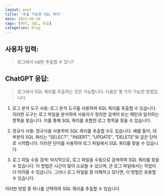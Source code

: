 ```yaml
---
layout: post
title: "추출 가능한 SQL 쿼리"
date: 2023-04-20
tags: [쿼리, SQL, 추출]
categories: blog
---
```


## 사용자 입력:
> 로그에서 sql만 추출할 수 있니?

## ChatGPT 응답:
> 로그에서 SQL 쿼리를 추출하는 것은 가능합니다. 다음은 몇 가지 가능한 방법입니다.

1. 로그 분석 도구 사용: 로그 분석 도구를 사용하여 SQL 쿼리를 추출할 수 있습니다. 이러한 도구는 로그 파일을 분석하여 사용자가 정의한 검색어 또는 패턴과 일치하는 항목을 찾습니다. 이를 통해 SQL 쿼리를 포함한 로그 항목을 찾을 수 있습니다.

2. 정규식 사용: 정규식을 사용하여 SQL 쿼리를 추출할 수도 있습니다. 예를 들어, 대부분의 SQL 쿼리는 "SELECT", "INSERT", "UPDATE", "DELETE"와 같은 단어로 시작합니다. 이러한 단어를 사용하여 로그 파일에서 SQL 쿼리를 찾을 수 있습니다.

3. 로그 파일 수동 검색: 마지막으로, 로그 파일을 수동으로 검색하여 SQL 쿼리를 찾을 수 있습니다. 이 방법은 시간이 많이 소요될 수 있으며, 큰 로그 파일에서는 작업이 더 어려울 수 있습니다. 그러나 로그 파일을 잘 이해하고 있다면, 이 방법은 유용할 수 있습니다.

이러한 방법 중 하나를 선택하여 SQL 쿼리를 추출할 수 있습니다.

